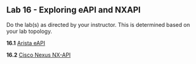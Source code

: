 ## Lab 16 - Exploring eAPI and NXAPI 

Do the lab(s) as directed by your instructor.  This is determined based on your lab topology.

**16.1** [Arista eAPI](Python_Lab_16_1_Exploring_eAPI.md)

**16.2** [Cisco Nexus NX-API](Python_Lab_16_2_Exploring_NXAPI.md)


